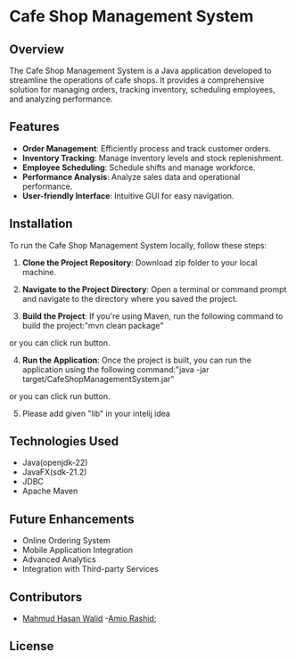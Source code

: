 # Cafe Shop Management System

## Overview

The Cafe Shop Management System is a Java application developed to streamline the operations of cafe shops. It provides a comprehensive solution for managing orders, tracking inventory, scheduling employees, and analyzing performance.

## Features

- **Order Management**: Efficiently process and track customer orders.
- **Inventory Tracking**: Manage inventory levels and stock replenishment.
- **Employee Scheduling**: Schedule shifts and manage workforce.
- **Performance Analysis**: Analyze sales data and operational performance.
- **User-friendly Interface**: Intuitive GUI for easy navigation.

## Installation

To run the Cafe Shop Management System locally, follow these steps:

1. **Clone the Project Repository**: Download zip folder to your local machine.

2. **Navigate to the Project Directory**: Open a terminal or command prompt and navigate to the directory where you saved the project.

3. **Build the Project**: If you're using Maven, run the following command to build the project:"mvn clean package"

or you can click run button.

4. **Run the Application**: Once the project is built, you can run the application using the following command:"java -jar target/CafeShopManagementSystem.jar"

or you can click run button.

5. Please add given  "lib" in your intelij idea

## Technologies Used

- Java(openjdk-22)
- JavaFX(sdk-21.2)
- JDBC
- Apache Maven

## Future Enhancements

- Online Ordering System
- Mobile Application Integration
- Advanced Analytics
- Integration with Third-party Services

## Contributors

- [Mahmud Hasan Walid](im.walid.hasan@gmail.com)
-[Amio Rashid](amio-2021311235@cs.du.ac.bd);

## License
